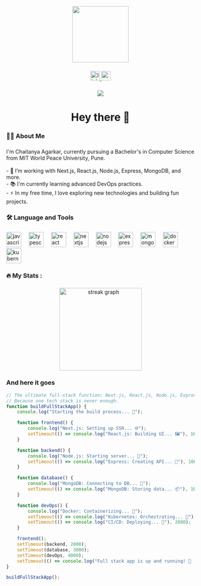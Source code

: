 <div align="center">
  <img height="150" src="https://avatars.githubusercontent.com/u/129309578?v=4"/>
</div>

###

<div align="center">
  <a href="https://www.linkedin.com/in/chaitanyaagarkar/">
    <img src="https://img.shields.io/static/v1?message=LinkedIn&logo=linkedin&label=&color=0077B5&logoColor=white&labelColor=&style=for-the-badge" height="25" alt="linkedin logo"  />
  </a>
  <a href="https://agarkar-chaieeetanyas-portfolio.vercel.app/">
    <img src="https://img.shields.io/badge/Portfolio-%2300BFFF?style=for-the-badge&logo=portfolio&logoColor=white" height="25" alt="potfolio"  />
  </a>
</div>

###

<div align="center">
  <img src="https://visitor-badge.laobi.icu/badge?page_id=chaitanya-agarkar.chaitanya-agarkar&"  />
</div>

###

<h1 align="center">Hey there 👋</h1>

###

<h3 align="left">👨‍💻  About Me</h3>

###

<p align="left">
I'm Chaitanya Agarkar, currently pursuing a Bachelor's in Computer Science from MIT World Peace University, Pune.<br><br>
- 🔭 I’m working with Next.js, React.js, Node.js, Express, MongoDB, and more.<br>
- 📚 I'm currently learning advanced DevOps practices.<br>
- ⚡ In my free time, I love exploring new technologies and building fun projects.
</p>

###

<h3 align="left">🛠 Language and Tools</h3>

###

<div align="left">
  <img src="https://img.shields.io/badge/javascript-%23323330.svg?style=for-the-badge&logo=javascript&logoColor=%23F7DF1E" height="40" alt="javascript logo"  />
  <img width="12" />
  <img src="https://img.shields.io/badge/typescript-%23007ACC.svg?style=for-the-badge&logo=typescript&logoColor=white" height="40" alt="typescript logo"  />
  <img width="12" />
  <img src="https://img.shields.io/badge/react-%2320232a.svg?style=for-the-badge&logo=react&logoColor=%2361DAFB" height="40" alt="react logo"  />
  <img width="12" />
  <img src="https://img.shields.io/badge/Next-black?style=for-the-badge&logo=next.js&logoColor=white" height="40" alt="nextjs logo"  />
  <img width="12" />
  <img src="https://img.shields.io/badge/node.js-6DA55F?style=for-the-badge&logo=node.js&logoColor=white" height="40" alt="nodejs logo"  />
  <img width="12" />
  <img src="https://img.shields.io/badge/express.js-%23404d59.svg?style=for-the-badge&logo=express&logoColor=%2361DAFB" height="40" alt="express logo"  />
  <img width="12" />
  <img src="https://img.shields.io/badge/MongoDB-%234ea94b.svg?style=for-the-badge&logo=mongodb&logoColor=white" height="40" alt="mongodb logo"  />
  <img width="12" />
  <img src="https://img.shields.io/badge/docker-%230db7ed.svg?style=for-the-badge&logo=docker&logoColor=white" height="40" alt="docker logo"  />
  <img width="12" />
  <img src="https://img.shields.io/badge/kubernetes-%23326ce5.svg?style=for-the-badge&logo=kubernetes&logoColor=white" height="40" alt="kubernetes logo"  />
</div>

###

<h3 align="left">🔥   My Stats :</h3>

###

<div align="center">
  <img src="https://streak-stats.demolab.com?user=chaieeetanya433&locale=en&mode=daily&theme=dark&hide_border=false&border_radius=5&order=3" height="220" alt="streak graph"  />
</div>

###

<h3 align="left">And here it goes</h3>

```javascript
// The ultimate full-stack function: Next.js, React.js, Node.js, Express, MongoDB, and DevOps!
// Because one tech stack is never enough.
function buildFullStackApp() {
    console.log("Starting the build process... 🚀");

    function frontend() {
        console.log("Next.js: Setting up SSR... 🌐");
        setTimeout(() => console.log("React.js: Building UI... 🖼️"), 1000);
    }

    function backend() {
        console.log("Node.js: Starting server... 🚀");
        setTimeout(() => console.log("Express: Creating API... 📡"), 1000);
    }

    function database() {
        console.log("MongoDB: Connecting to DB... 🔌");
        setTimeout(() => console.log("MongoDB: Storing data... 📦"), 1000);
    }

    function devOps() {
        console.log("Docker: Containerizing... 🐳");
        setTimeout(() => console.log("Kubernetes: Orchestrating... 🚢"), 1000);
        setTimeout(() => console.log("CI/CD: Deploying... 🔄"), 2000);
    }

    frontend();
    setTimeout(backend, 2000);
    setTimeout(database, 3000);
    setTimeout(devOps, 4000);
    setTimeout(() => console.log("Full stack app is up and running! 🎉 (For now...)"), 6000);
}

buildFullStackApp();
